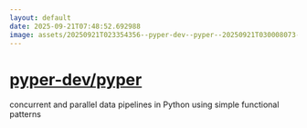 ```yaml
---
layout: default
date: 2025-09-21T07:48:52.692988
image: assets/20250921T023354356--pyper-dev--pyper--20250921T030008073--cropped.png
---
```


# [pyper-dev/pyper](https://github.com/pyper-dev/pyper)

concurrent and parallel data pipelines in Python using simple functional patterns
